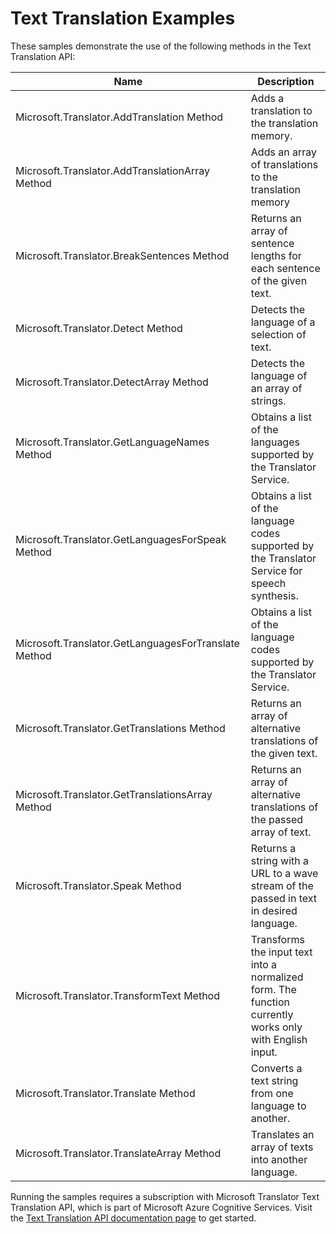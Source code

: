 # Text Translation Examples

These samples demonstrate the use of the following methods in the Text Translation API:

| Name                                                 | Description                                                                                             |
|------------------------------------------------------|---------------------------------------------------------------------------------------------------------|
| Microsoft.Translator.AddTranslation Method           | Adds a translation to the translation memory.                                                           |
| Microsoft.Translator.AddTranslationArray Method      | Adds an array of translations to the translation memory                                                 |
| Microsoft.Translator.BreakSentences Method           | Returns an array of sentence lengths for each sentence of the given text.                               |
| Microsoft.Translator.Detect Method                   | Detects the language of a selection of text.                                                            |
| Microsoft.Translator.DetectArray Method              | Detects the language of an array of strings.                                                            |
| Microsoft.Translator.GetLanguageNames Method         | Obtains a list of the languages supported by the Translator Service.                                    |
| Microsoft.Translator.GetLanguagesForSpeak Method     | Obtains a list of the language codes supported by the Translator Service for speech synthesis.          |
| Microsoft.Translator.GetLanguagesForTranslate Method | Obtains a list of the language codes supported by the Translator Service.                               |
| Microsoft.Translator.GetTranslations Method          | Returns an array of alternative translations of the given text.                                         |
| Microsoft.Translator.GetTranslationsArray Method     | Returns an array of alternative translations of the passed array of text.                               |
| Microsoft.Translator.Speak Method                    | Returns a string with a URL to a wave stream of the passed in text in desired language.                 |
| Microsoft.Translator.TransformText Method            | Transforms the input text into a normalized form. The function currently works only with English input. |
| Microsoft.Translator.Translate Method                | Converts a text string from one language to another.                                                    |
| Microsoft.Translator.TranslateArray Method           | Translates an array of texts into another language.                                                     |

Running the samples requires a subscription with Microsoft Translator Text Translation API, which is part of Microsoft Azure Cognitive Services. Visit the [Text Translation API documentation page](http://docs.microsofttranslator.com/text-translate.html) to get started.
